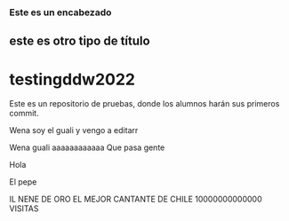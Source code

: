 ### Este es un encabezado

## este es otro tipo de título

# testingddw2022
Este es un repositorio de pruebas, donde los alumnos harán sus primeros commit.


Wena soy el guali y vengo a editarr

Wena guali
aaaaaaaaaaaa
Que pasa gente
<p>Hola<p>
<p> El pepe<p>

IL NENE DE ORO EL MEJOR CANTANTE DE CHILE 10000000000000 VISITAS

